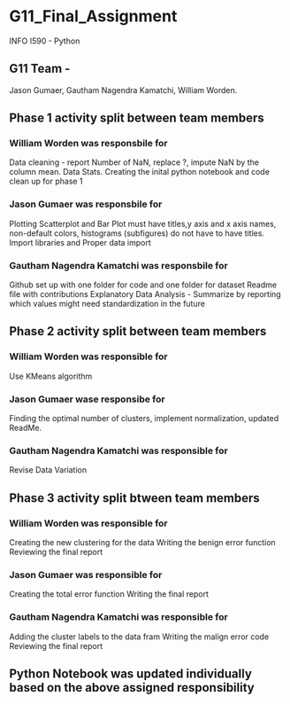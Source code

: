 # G11_Final_Assignment
INFO I590 - Python

## G11 Team - 
Jason Gumaer, 
Gautham Nagendra Kamatchi, 
William Worden.

## Phase 1 activity split between team members 

### William Worden was responsbile for 

Data cleaning - report Number of NaN, replace ?, impute NaN by the column mean. 
Data Stats. Creating the inital python notebook and code clean up for phase 1

### Jason Gumaer was responsbile for 

Plotting Scatterplot and Bar Plot must have titles,y axis and x axis names, non-default colors, histograms (subfigures) do not have to have titles.
Import libraries and  Proper data import

### Gautham Nagendra Kamatchi was responsbile for 

Github set up with one folder for code and one folder for dataset 
Readme file with contributions 
Explanatory Data Analysis - Summarize by reporting which values might need standardization in the future
 

## Phase 2 activity split between team members

### William Worden was responsible for

Use KMeans algorithm

### Jason Gumaer wase responsibe for

Finding the optimal number of clusters, implement normalization, updated ReadMe.

### Gautham Nagendra Kamatchi was responsible for

Revise Data Variation

## Phase 3 activity split btween team members

### William Worden was responsible for

Creating the new clustering for the data
Writing the benign error function
Reviewing the final report

### Jason Gumaer was responsible for

Creating the total error function
Writing the final report

### Gautham Nagendra Kamatchi was responsible for

Adding the cluster labels to the data fram
Writing the malign error code
Reviewing the final report

## Python Notebook was updated individually based on the above assigned responsibility
